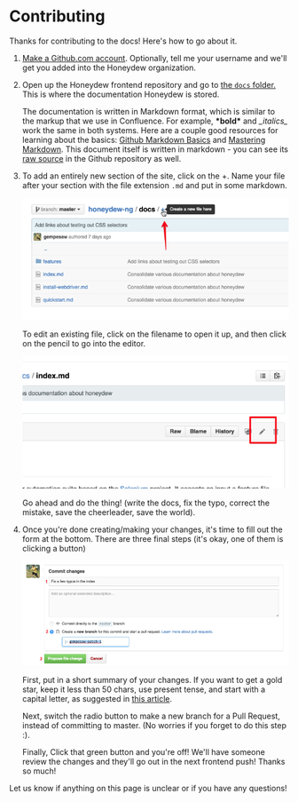 # Contributing

Thanks for contributing to the docs! Here's how to go about it.

1.  [Make a Github.com account][join]. Optionally, tell me your
    username and we'll get you added into the Honeydew organization.

2.  Open up the Honeydew frontend repository and go to
    [the `docs` folder.][docs] This is where the documentation
    Honeydew is stored.

    The documentation is written in Markdown format, which is similar
    to the markup that we use in Confluence. For example, **\*bold\***
    and _\_italics\__ work the same in both systems. Here are a couple
    good resources for learning about the basics:
    [Github Markdown Basics][mdbasic1] and
    [Mastering Markdown][mdbasic2]. This document itself is written in
    markdown - you can see its [raw source][raw] in the Github
    repository as well.

3.  To add an entirely new section of the site, click on the +.  Name
    your file after your section with the file extension `.md` and put
    in some markdown.

    ![create new file](create-new-file.png)

    To edit an existing file, click on the filename to open it up, and
    then click on the pencil to go into the editor.

    ![edit an existing file](edit-file.png)

    Go ahead and do the thing! (write the docs, fix the typo, correct
    the mistake, save the cheerleader, save the world).

4.  Once you're done creating/making your changes, it's time to fill
    out the form at the bottom. There are three final steps (it's
    okay, one of them is clicking a button)

    ![propose file change](propose-file-change.png)

    First, put in a short summary of your changes. If you want to get a
    gold star, keep it less than 50 chars, use present tense, and
    start with a capital letter, as suggested in [this article](commitrules).

    Next, switch the radio button to make a new branch for a Pull
    Request, instead of committing to master. (No worries if you
    forget to do this step :).

    Finally, Click that green button and you're off! We'll have someone review
    the changes and they'll go out in the next frontend push! Thanks
    so much!

Let us know if anything on this page is unclear or if you have any
questions!

[join]: https://github.com/join
[docs]: https://github.com/honeydew-sc/honeydew-ng/tree/master/docs
[mdbasic1]: https://help.github.com/articles/markdown-basics/
[mdbasic2]: https://guides.github.com/features/mastering-markdown/
[raw]: https://raw.githubusercontent.com/honeydew-sc/honeydew-ng/master/docs/contributing.md
[commitrules]: http://tbaggery.com/2008/04/19/a-note-about-git-commit-messages.html
